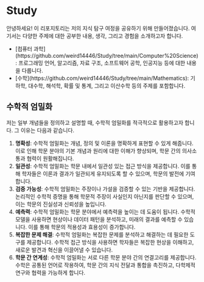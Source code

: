 <h1>Study</h1>

안녕하세요! 이 리포지토리는 저의 지식 탐구 여정을 공유하기 위해 만들어졌습니다. 여기서는 다양한 주제에 대한 공부한 내용, 생각, 그리고 경험을 소개하고자 합니다.
<ul>
<li>[컴퓨터 과학](https://github.com/weird14446/Study/tree/main/Computer%20Science): 프로그래밍 언어, 알고리즘, 자료 구조, 소프트웨어 공학, 인공지능 등에 대한 내용을 다룹니다.
<li>[수학](https://github.com/weird14446/Study/tree/main/Mathematics): 기하학, 대수학, 해석학, 확률 및 통계, 그리고 이산수학 등의 주제를 포함합니다.
</ul>

<h2>수학적 엄밀화</h2>
저는 일부 개념들을 정의하고 설명할 때, 수학적 엄밀화를 적극적으로 활용하고자 합니다. 그 이유는 다음과 같습니다.
<br>


1. **명확성**: 수학적 엄밀화는 개념, 정의 및 이론을 명확하게 표현할 수 있게 해줍니다. 이로 인해 학문 분야의 기본 개념과 원리에 대한 이해가 향상되며, 학문 간의 의사소통과 협력이 원활해집니다.
2. **일관성**: 수학적 엄밀화는 학문 내에서 일관성 있는 접근 방식을 제공합니다. 이를 통해 학자들은 이론과 결과가 일관되게 유지되도록 할 수 있으며, 학문의 발전에 기여합니다.
3. **검증 가능성**: 수학적 엄밀화는 주장이나 가설을 검증할 수 있는 기반을 제공합니다. 논리적인 수학적 증명을 통해 학문적 주장이 사실인지 아닌지를 판단할 수 있으며, 이는 학문의 진실성과 신뢰성을 높입니다.
4. **예측력**: 수학적 엄밀화는 학문 분야에서 예측력을 높이는 데 도움이 됩니다. 수학적 모델을 사용하면 현상이나 데이터 패턴을 분석하고, 미래의 결과를 예측할 수 있습니다. 이를 통해 학문의 적용성과 효용성이 증가합니다.
5. **복잡한 문제 해결**: 수학적 엄밀화는 복잡한 문제를 분석하고 해결하는 데 필요한 도구를 제공합니다. 수학적 접근 방식을 사용하면 학자들은 복잡한 현상을 이해하고, 새로운 발견과 혁신을 이끌어낼 수 있습니다.
6. **학문 간 연계성**: 수학적 엄밀화는 서로 다른 학문 분야 간의 연결고리를 제공합니다. 수학은 공통된 언어로 작용하여, 학문 간의 지식 전달과 통합을 촉진하고, 다학제적 연구와 협력을 가능하게 합니다.

